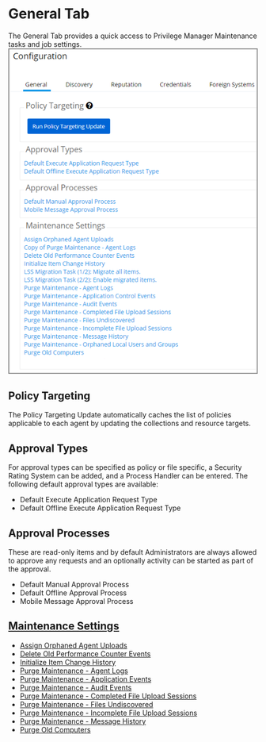 [title]: # (General Tab)
[tags]: # (admin,configuration)
[priority]: # (1)
# General Tab

The General Tab provides a quick access to Privilege Manager Maintenance tasks and job settings.
![General tab overview](images/config-gen/general.png)

## Policy Targeting

The Policy Targeting Update automatically caches the list of policies applicable to each agent by updating the collections and resource targets.

## Approval Types

For approval types can be specified as policy or file specific, a Security Rating System can be added, and a Process Handler can be entered. The following default approval types are available:

* Default Execute Application Request Type
* Default Offline Execute Application Request Type

## Approval Processes

These are read-only items and by default Administrators are always allowed to approve any requests and an optionally activity can be started as part of the approval.

* Default Manual Approval Process
* Default Offline Approval Process
* Mobile Message Approval Process

## [Maintenance Settings](../../../tasks/maintenance.md)

* [Assign Orphaned Agent Uploads](../../../tasks/maintenance.md#assign_orphaned_agent_uploads)
* [Delete Old Performance Counter Events](../../../tasks/maintenance.md#delete_old_performance_counter_events)
* [Initialize Item Change History](../../../tasks/maintenance.md#initialize_item_change_history)
* [Purge Maintenance - Agent Logs](../../../tasks/maintenance.md#purge_maintenance___agent_logs)
* [Purge Maintenance - Application Events](../../../tasks/maintenance.md#purge_maintenance___application_control_events)
* [Purge Maintenance - Audit Events](../../../tasks/maintenance.md#purge_maintenance___audit_events)
* [Purge Maintenance - Completed File Upload Sessions](../../../tasks/maintenance.md#purge_maintenance___completed_file_upload_sessions)
* [Purge Maintenance - Files Undiscovered](../../../tasks/maintenance.md#purge_maintenance___files_undiscovered)
* [Purge Maintenance - Incomplete File Upload Sessions](../../../tasks/maintenance.md#purge_maintenance___incomplete_file_upload_sessions)
* [Purge Maintenance - Message History](../../../tasks/maintenance.md#purge_maintenance___message_history)
* [Purge Old Computers](../../../tasks/maintenance.md#purge_old_computers)
